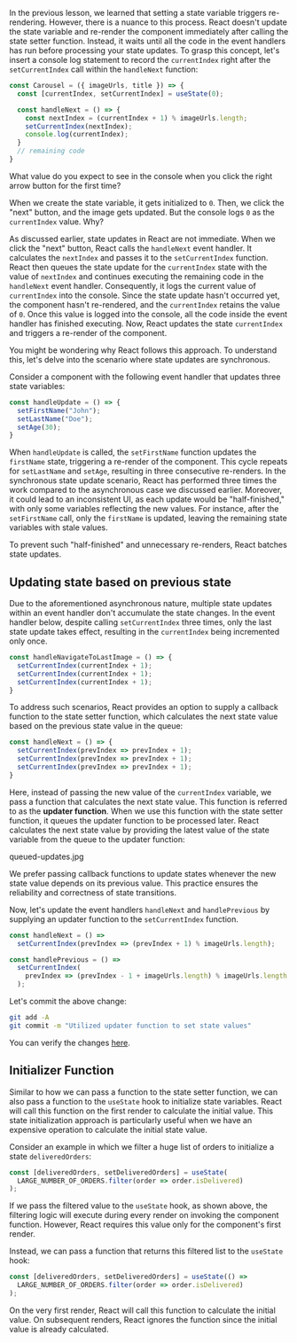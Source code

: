 In the previous lesson, we learned that setting a state variable triggers re-rendering. However, there is a nuance to this process. React doesn't update the state variable and re-render the component immediately after calling the state setter function. Instead, it waits until all the code in the event handlers has run before processing your state updates. To grasp this concept, let's insert a console log statement to record the `currentIndex` right after the `setCurrentIndex` call within the `handleNext` function:

```jsx {7}
const Carousel = ({ imageUrls, title }) => {
  const [currentIndex, setCurrentIndex] = useState(0);

  const handleNext = () => {
    const nextIndex = (currentIndex + 1) % imageUrls.length;
    setCurrentIndex(nextIndex);
    console.log(currentIndex);
  }
  // remaining code
}
```

What value do you expect to see in the console when you click the right arrow button for the first time?

When we create the state variable, it gets initialized to `0`. Then, we click the "next" button, and the image gets updated. But the console logs `0` as the `currentIndex` value. Why?

As discussed earlier, state updates in React are not immediate. When we click the "next" button, React calls the `handleNext` event handler. It calculates the `nextIndex` and passes it to the `setCurrentIndex` function. React then queues the state update for the `currentIndex` state with the value of `nextIndex` and continues executing the remaining code in the `handleNext` event handler. Consequently, it logs the current value of `currentIndex` into the console. Since the state update hasn't occurred yet, the component hasn't re-rendered, and the `currentIndex` retains the value of `0`. Once this value is logged into the console, all the code inside the event handler has finished executing. Now, React updates the state `currentIndex` and triggers a re-render of the component.

You might be wondering why React follows this approach. To understand this, let's delve into the scenario where state updates are synchronous.

Consider a component with the following event handler that updates three state variables:

```js
const handleUpdate = () => {
  setFirstName("John");
  setLastName("Doe");
  setAge(30);
}
```

When `handleUpdate` is called, the `setFirstName` function updates the `firstName` state, triggering a re-render of the component. This cycle repeats for `setLastName` and `setAge`, resulting in three consecutive re-renders. In the synchronous state update scenario, React has performed three times the work compared to the asynchronous case we discussed earlier. Moreover, it could lead to an inconsistent UI, as each update would be "half-finished," with only some variables reflecting the new values. For instance, after the `setFirstName` call, only the `firstName` is updated, leaving the remaining state variables with stale values.

To prevent such "half-finished" and unnecessary re-renders, React batches state updates.

## Updating state based on previous state

Due to the aforementioned asynchronous nature, multiple state updates within an event handler don't accumulate the state changes. In the event handler below, despite calling `setCurrentIndex` three times, only the last state update takes effect, resulting in the `currentIndex` being incremented only once.

```js
const handleNavigateToLastImage = () => {
  setCurrentIndex(currentIndex + 1);
  setCurrentIndex(currentIndex + 1);
  setCurrentIndex(currentIndex + 1);
}
```

To address such scenarios, React provides an option to supply a callback function to the state setter function, which calculates the next state value based on the previous state value in the queue:

```js
const handleNext = () => {
  setCurrentIndex(prevIndex => prevIndex + 1);
  setCurrentIndex(prevIndex => prevIndex + 1);
  setCurrentIndex(prevIndex => prevIndex + 1);
}
```

Here, instead of passing the new value of the `currentIndex` variable, we pass a function that calculates the next state value. This function is referred to as the **updater function**. When we use this function with the state setter function, it queues the updater function to be processed later. React calculates the next state value by providing the latest value of the state variable from the queue to the updater function:

<image>queued-updates.jpg</image>

We prefer passing callback functions to update states whenever the new state value depends on its previous value. This practice ensures the reliability and correctness of state transitions.

Now, let's update the event handlers `handleNext` and `handlePrevious` by supplying an updater function to the `setCurrentIndex` function.

```jsx
const handleNext = () =>
  setCurrentIndex(prevIndex => (prevIndex + 1) % imageUrls.length);

const handlePrevious = () =>
  setCurrentIndex(
    prevIndex => (prevIndex - 1 + imageUrls.length) % imageUrls.length
  );
```

Let's commit the above change:

```bash
git add -A
git commit -m "Utilized updater function to set state values"
```

You can verify the changes [here](https://github.com/bigbinary/smile-cart-frontend/commit/8c8ed25c77bacd9c035fa070a124298dc04d2142).

## Initializer Function

Similar to how we can pass a function to the state setter function, we can also pass a function to the `useState` hook to initialize state variables. React will call this function on the first render to calculate the initial value. This state initialization approach is particularly useful when we have an expensive operation to calculate the initial state value.

Consider an example in which we filter a huge list of orders to initialize a state `deliveredOrders`:

```jsx
const [deliveredOrders, setDeliveredOrders] = useState(
  LARGE_NUMBER_OF_ORDERS.filter(order => order.isDelivered)
);
```

If we pass the filtered value to the `useState` hook, as shown above, the filtering logic will execute during every render on invoking the component function. However, React requires this value only for the component's first render.

Instead, we can pass a function that returns this filtered list to the `useState` hook:

```jsx
const [deliveredOrders, setDeliveredOrders] = useState(() =>
  LARGE_NUMBER_OF_ORDERS.filter(order => order.isDelivered)
);
```

On the very first render, React will call this function to calculate the initial value. On subsequent renders, React ignores the function since the initial value is already calculated.
